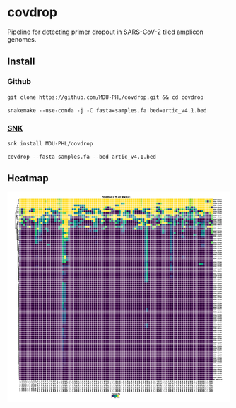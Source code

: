# covdrop 

Pipeline for detecting primer dropout in SARS-CoV-2 tiled amplicon genomes. 

## Install

### Github

```
git clone https://github.com/MDU-PHL/covdrop.git && cd covdrop
```

```
snakemake --use-conda -j -C fasta=samples.fa bed=artic_v4.1.bed
```

### [SNK](https://github.com/Wytamma/snk)

```
snk install MDU-PHL/covdrop
```

```
covdrop --fasta samples.fa --bed artic_v4.1.bed
```

## Heatmap 

[![heatmap](docs/images/heatmap.png)](docs/images/heatmap.pdf)

